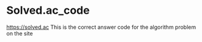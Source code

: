 # Solved.ac_code
https://solved.ac This is the correct answer code for the algorithm problem on the site
